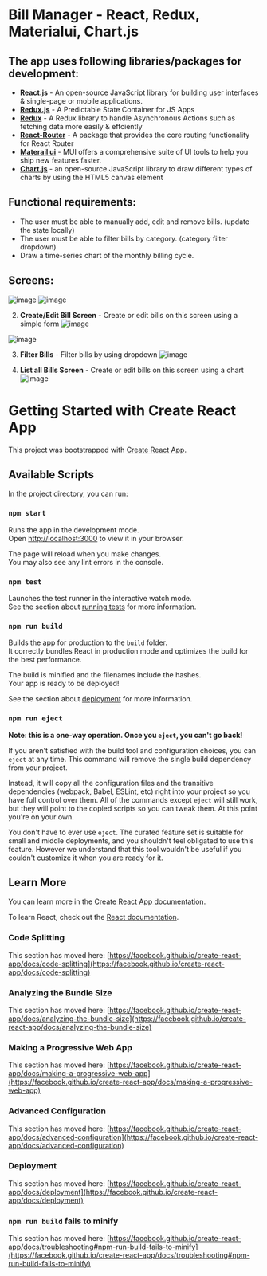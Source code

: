 # Bill Manager - React, Redux, Materialui, Chart.js

## The app uses following libraries/packages for development:

- **[React.js](https://reactjs.org/)** - An open-source JavaScript library for building user interfaces & single-page or mobile applications.
- **[Redux.js](https://redux.js.org/)** - A Predictable State Container for JS Apps
- **[Redux](https://react-redux.js.org/)** - A Redux library to handle Asynchronous Actions such as fetching data more easily & effciently
- **[React-Router](https://reactrouter.com/en/v6.3.0/getting-started/overview)** - A package that provides the core routing functionality for React Router
- **[Materail ui](https://mui.com/)** - MUI offers a comprehensive suite of UI tools to help you ship new features faster.
- **[Chart.js](https://www.chartjs.org/)** - an open-source JavaScript library to draw different types of charts by using the HTML5 canvas element

## Functional requirements:

- The user must be able to manually add, edit and remove bills. (update the state locally)
- The user must be able to filter bills by category. (category filter dropdown)
- Draw a time-series chart of the monthly billing cycle.

## Screens:
![image](https://user-images.githubusercontent.com/56310665/199166968-49983b83-c6e4-4821-996b-6b0fb4d60068.png)
![image](https://user-images.githubusercontent.com/56310665/199167560-f667cd80-3d44-420e-8bc4-cdaa5b968d03.png)


2. **Create/Edit Bill Screen** - Create or edit bills on this screen using a simple form
![image](https://user-images.githubusercontent.com/56310665/199167057-06ed0453-8d80-4b14-99cb-98524b8cc459.png)

![image](https://user-images.githubusercontent.com/56310665/199167128-c0e3cc88-4b5f-407c-99c3-68145333a7de.png)

3. **Filter Bills** - Filter bills by using dropdown
![image](https://user-images.githubusercontent.com/56310665/199167698-f35081e1-d22c-40b7-82df-426e13d9c3ef.png)

4. **List all Bills Screen** - Create or edit bills on this screen using a chart
![image](https://user-images.githubusercontent.com/56310665/199167297-d1a67004-7dd3-42ce-b365-1d1c407443b3.png)


# Getting Started with Create React App

This project was bootstrapped with [Create React App](https://github.com/facebook/create-react-app).

## Available Scripts

In the project directory, you can run:

### `npm start`

Runs the app in the development mode.\
Open [http://localhost:3000](http://localhost:3000) to view it in your browser.

The page will reload when you make changes.\
You may also see any lint errors in the console.

### `npm test`

Launches the test runner in the interactive watch mode.\
See the section about [running tests](https://facebook.github.io/create-react-app/docs/running-tests) for more information.

### `npm run build`

Builds the app for production to the `build` folder.\
It correctly bundles React in production mode and optimizes the build for the best performance.

The build is minified and the filenames include the hashes.\
Your app is ready to be deployed!

See the section about [deployment](https://facebook.github.io/create-react-app/docs/deployment) for more information.

### `npm run eject`

**Note: this is a one-way operation. Once you `eject`, you can't go back!**

If you aren't satisfied with the build tool and configuration choices, you can `eject` at any time. This command will remove the single build dependency from your project.

Instead, it will copy all the configuration files and the transitive dependencies (webpack, Babel, ESLint, etc) right into your project so you have full control over them. All of the commands except `eject` will still work, but they will point to the copied scripts so you can tweak them. At this point you're on your own.

You don't have to ever use `eject`. The curated feature set is suitable for small and middle deployments, and you shouldn't feel obligated to use this feature. However we understand that this tool wouldn't be useful if you couldn't customize it when you are ready for it.

## Learn More

You can learn more in the [Create React App documentation](https://facebook.github.io/create-react-app/docs/getting-started).

To learn React, check out the [React documentation](https://reactjs.org/).

### Code Splitting

This section has moved here: [https://facebook.github.io/create-react-app/docs/code-splitting](https://facebook.github.io/create-react-app/docs/code-splitting)

### Analyzing the Bundle Size

This section has moved here: [https://facebook.github.io/create-react-app/docs/analyzing-the-bundle-size](https://facebook.github.io/create-react-app/docs/analyzing-the-bundle-size)

### Making a Progressive Web App

This section has moved here: [https://facebook.github.io/create-react-app/docs/making-a-progressive-web-app](https://facebook.github.io/create-react-app/docs/making-a-progressive-web-app)

### Advanced Configuration

This section has moved here: [https://facebook.github.io/create-react-app/docs/advanced-configuration](https://facebook.github.io/create-react-app/docs/advanced-configuration)

### Deployment

This section has moved here: [https://facebook.github.io/create-react-app/docs/deployment](https://facebook.github.io/create-react-app/docs/deployment)

### `npm run build` fails to minify

This section has moved here: [https://facebook.github.io/create-react-app/docs/troubleshooting#npm-run-build-fails-to-minify](https://facebook.github.io/create-react-app/docs/troubleshooting#npm-run-build-fails-to-minify)
